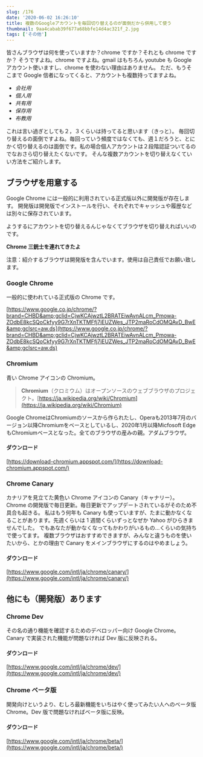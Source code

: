 ```yaml
---
slug: /176
date: '2020-06-02 16:26:10'
title: 複数のGoogleアカウントを毎回切り替えるのが面倒だから併用して使う
thumbnail: 9aa4cabab39f677a68bbfe14d4ac321f_2.jpg
tags: ['その他']
---
```

皆さんブラウザは何を使っていますか？chrome ですか？それとも chrome ですか？
そうですよね。chrome ですよね。gmail はもちろん youtube も Google アカウント使いますし、chrome を使わない理由はありません。
ただ、もうそこまで Google 信者になってくると、アカウントも複数持ってますよね。

- _会社用_
- _個人用_
- _共有用_
- _保存用_
- _布教用_

これは言い過ぎとしても２，３くらいは持ってると思います（きっと）。
毎回切り替えるの面倒ですよね。毎回っていう頻度ではなくても、週１だろうと、とにかく切り替えるのは面倒です。私の場合個人アカウントは２段階認証ついてるのでなおさら切り替えたくないです。
そんな複数アカウントを切り替えなくていい方法をご紹介します。

## ブラウザを用意する

Google Chrome には一般的に利用されている正式版以外に開発版が存在します。
開発版は開発版でインストールを行い、それぞれでキャッシュや履歴などは別々に保存されています。

ようするにアカウントを切り替えるんじゃなくてブラウザを切り替えればいいのです。

**Chrome 三銃士を連れてきたよ**

注意：紹介するブラウザは開発版を含んでいます。使用は自己責任でお願い致します。

### Google Chrome

一般的に使われている正式版の Chrome です。

[https://www.google.co.jp/chrome/?brand=CHBD&amp;gclid=CjwKCAjwztL2BRATEiwAvnALcm_Pmowa-ZOdbE8kcSQoCkfyy9G7rXnTKTMFfj7iEUZWes_JTP2maRoCdOMQAvD_BwE&amp;gclsrc=aw.ds](https://www.google.co.jp/chrome/?brand=CHBD&amp;gclid=CjwKCAjwztL2BRATEiwAvnALcm_Pmowa-ZOdbE8kcSQoCkfyy9G7rXnTKTMFfj7iEUZWes_JTP2maRoCdOMQAvD_BwE&amp;gclsrc=aw.ds)

### Chromium

青い Chrome アイコンの Chromium。

> **Chromium**（クロミウム）はオープンソースのウェブブラウザのプロジェクト。[https://ja.wikipedia.org/wiki/Chromium](https://ja.wikipedia.org/wiki/Chromium)</cite>

Google ChromeはChromiumのソースから作られたし、Operaも2013年7月のバージョン以降Chromiumをベースとしているし、2020年1月以降Micfosoft EdgeもChromiumベースとなった。全てのブラウザの産みの親。アダムブラウザ。

#### ダウンロード

[https://download-chromium.appspot.com/](https://download-chromium.appspot.com/)
### Chrome Canary

カナリアを見立てた黄色い Chrome アイコンの Canary（キャナリー）。
Chrome の開発版で毎日更新。毎日更新でアップデートされているがそのため不具合も起きる。
私はもう何年も Canary も使っていますが、たまに動かなくなることがあります。先週くらいは 1 週間くらいずっとなぜか Yahoo がひらきませんでした。
でもあなたが動かなくなってもかわりがいるもの...くらいの気持ちで使ってます。
複数ブラウザはおすすめできますが、みんなと違うものを使いたいから、とかの理由で Canary をメインブラウザにするのはやめましょう。

#### ダウンロード

[https://www.google.com/intl/ja/chrome/canary/](https://www.google.com/intl/ja/chrome/canary/)
## 他にも（開発版）あります

### Chrome Dev

その名の通り機能を確認するためのデベロッパー向け Google Chrome。Canary で実装された機能が問題なければ Dev 版に反映される。

#### ダウンロード

[https://www.google.com/intl/ja/chrome/dev/](https://www.google.com/intl/ja/chrome/dev/)
### Chrome ベータ版

開発向けというより、むしろ最新機能をいちはやく使ってみたい人へのベータ版 Chrome。Dev 版で問題なければベータ版に反映。

#### ダウンロード

[https://www.google.com/intl/ja/chrome/beta/](https://www.google.com/intl/ja/chrome/beta/)

